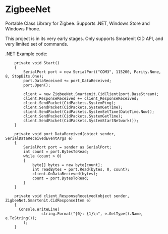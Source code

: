 ZigbeeNet
=========

Portable Class Library for Zigbee. Supports .NET, Windows Store and Windows Phone.

This project is in its very early stages. Only supports Smartenit CID API, and very limited set of commands.


.NET Example code:

		private void Start()
		{
			SerialPort port = new SerialPort("COM3", 115200, Parity.None, 8, StopBits.One);
			port.DataReceived += port_DataReceived;
			port.Open();

			client = new ZigbeeNet.Smartenit.CidClient(port.BaseStream);
			client.ResponseReceived += client_ResponseReceived;
			client.SendPacket(CidPackets.SystemPing);
			client.SendPacket(CidPackets.SystemGetTime);
			client.SendPacket(CidPackets.SystemSetTime(DateTime.Now));
			client.SendPacket(CidPackets.SystemGetTime);
			client.SendPacket(CidPackets.SystemStartNetwork());
		}

		private void port_DataReceived(object sender, SerialDataReceivedEventArgs e)
		{
			SerialPort port = sender as SerialPort;
			int count = port.BytesToRead;
			while (count > 0)
			{
				byte[] bytes = new byte[count];
				int readBytes = port.Read(bytes, 0, count);
				client.OnDataRecieved(bytes);
				count = port.BytesToRead;
			}
		}

		private void client_ResponseReceived(object sender, ZigbeeNet.Smartenit.CidResponseItem e)
		{
		  Console.WriteLine(
					string.Format("{0}: {1}\n", e.GetType().Name, e.ToString());
			);
		}
